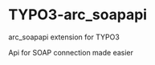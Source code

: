 TYPO3-arc_soapapi
=================

arc_soapapi extension for TYPO3

Api for SOAP connection made easier
